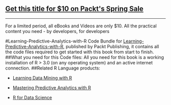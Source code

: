 ## [Get this title for $10 on Packt's Spring Sale](https://www.packt.com/B00677?utm_source=github&utm_medium=packt-github-repo&utm_campaign=spring_10_dollar_2022)
-----
For a limited period, all eBooks and Videos are only $10. All the practical content you need \- by developers, for developers

#Learning-Predictive-Analytics-with-R
Code Bundle for [Learning-Predictive-Analytics-with-R](https://www.packtpub.com/big-data-and-business-intelligence/learning-predictive-analytics-r?utm_source=github&utm_medium=repository&utm_campaign=9781782169352), published by Packt Publishing, it contains all the code files required to get started with this book from start to finish.
##What you need for this Code files:
All you need for this book is a working installation of R > 3.0 (on any operating 
system) and an active internet connection.
##Related R Language products:
* [Learning Data Mining with R](https://www.packtpub.com/big-data-and-business-intelligence/learning-data-mining-r?utm_source=github&utm_medium=repository&utm_campaign=9781783982103)

* [Mastering Predictive Analytics with R](https://www.packtpub.com/application-development/mastering-predictive-analytics-r?utm_source=github&utm_medium=repository&utm_campaign=9781783982806)

* [R for Data Science](https://www.packtpub.com/big-data-and-business-intelligence/r-data-science?utm_source=github&utm_medium=repository&utm_campaign=9781784390860)
